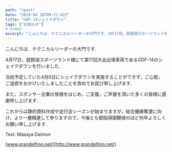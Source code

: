 ```yaml
---
path: "/post"
date: "2019-04-18T09:21:42Z"
title: "GDF-14シェイクダウン"
tags: ["お知らせ"]
# dummy
excerpt: "こんにちは．テクニカルリーダーの大門です．4月17日，琵琶湖スポーツランド様にて第17回大会出場車両であるGDF-14のシェイクダウンを行いました．当初予定していた4月6日にシェイクダウンを実施する..."
---
```


[](18-1.jpg)こんにちは．テクニカルリーダーの大門です．

4月17日，琵琶湖スポーツランド様にて第17回大会出場車両であるGDF-14のシェイクダウンを行いました．

当初予定していた4月6日にシェイクダウンを実施することができず，ご心配，ご迷惑をおかけいたしましたことを改めてお詫び申し上げます．

また，スポンサー企業の皆様をはじめ，ご支援，ご声援を頂いた多くの皆様に感謝申し上げます．

これからは静的資料作成や走行会シーズンが始まりますが，総合優勝奪還に向け，より一層精進して参りますので，今後とも御指導御鞭撻のほど何卒よろしくお願い申し上げます．

Text: Masaya Daimon

[www.grandelfino.net/](http://www.grandelfino.net/)